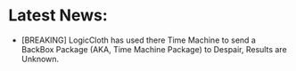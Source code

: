 # Latest News:
* [BREAKING] LogicCloth has used there Time Machine to send a BackBox Package (AKA, Time Machine Package) to Despair, Results are Unknown.

<script>
document.getElementById("project-name").innerHTML = "Friend Group News";
</script>
